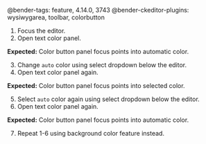 @bender-tags: feature, 4.14.0, 3743
@bender-ckeditor-plugins: wysiwygarea, toolbar, colorbutton

1. Focus the editor.
2. Open text color panel.

**Expected:** Color button panel focus points into automatic color.

3. Change `auto` color using select dropdown below the editor.
4. Open text color panel again.

**Expected:** Color button panel focus points into selected color.

5. Select `auto` color again using select dropdown below the editor.
6. Open text color panel again.

**Expected:** Color button panel focus points into automatic color.

7. Repeat 1-6 using background color feature instead.
